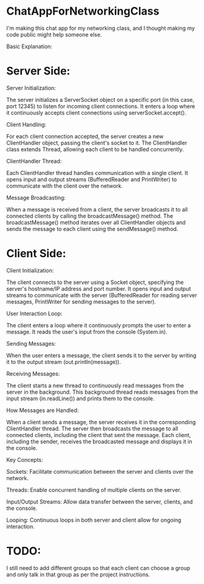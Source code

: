 # ChatAppForNetworkingClass
I'm making this chat app for my networking class, and I thought making my code public might help someone else.

Basic Explanation:

  # Server Side:
  
Server Initialization:

The server initializes a ServerSocket object on a specific port (in this case, port 12345) to listen for incoming client connections.
It enters a loop where it continuously accepts client connections using serverSocket.accept().

Client Handling:

For each client connection accepted, the server creates a new ClientHandler object, passing the client's socket to it.
The ClientHandler class extends Thread, allowing each client to be handled concurrently.

ClientHandler Thread:

Each ClientHandler thread handles communication with a single client.
It opens input and output streams (BufferedReader and PrintWriter) to communicate with the client over the network.

Message Broadcasting:

When a message is received from a client, the server broadcasts it to all connected clients by calling the broadcastMessage() method.
The broadcastMessage() method iterates over all ClientHandler objects and sends the message to each client using the sendMessage() method.

  # Client Side:
  
Client Initialization:

The client connects to the server using a Socket object, specifying the server's hostname/IP address and port number.
It opens input and output streams to communicate with the server (BufferedReader for reading server messages, PrintWriter for sending messages to the server).

User Interaction Loop:

The client enters a loop where it continuously prompts the user to enter a message.
It reads the user's input from the console (System.in).

Sending Messages:

When the user enters a message, the client sends it to the server by writing it to the output stream (out.println(message)).

Receiving Messages:

The client starts a new thread to continuously read messages from the server in the background.
This background thread reads messages from the input stream (in.readLine()) and prints them to the console.

How Messages are Handled:

When a client sends a message, the server receives it in the corresponding ClientHandler thread.
The server then broadcasts the message to all connected clients, including the client that sent the message.
Each client, including the sender, receives the broadcasted message and displays it in the console.

Key Concepts:

Sockets: Facilitate communication between the server and clients over the network.

Threads: Enable concurrent handling of multiple clients on the server.

Input/Output Streams: Allow data transfer between the server, clients, and the console.

Looping: Continuous loops in both server and client allow for ongoing interaction.


# TODO:
I still need to add different groups so that each client can choose a group and only talk in that group as per the project instructions.


